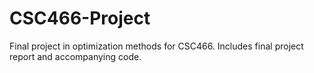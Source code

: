 # CSC466-Project
Final project in optimization methods for CSC466.
Includes final project report and accompanying code.
